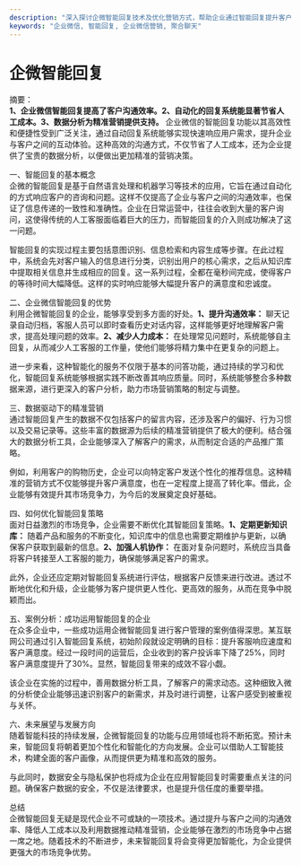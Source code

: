 ```yaml
---
description: "深入探讨企微智能回复技术及优化营销方式，帮助企业通过智能回复提升客户沟通效率与满意度。"
keywords: "企业微信, 智能回复, 企业微信营销, 聚合聊天"
---
```

# 企微智能回复

摘要：  
**1、企业微信智能回复提高了客户沟通效率。2、自动化的回复系统能显著节省人工成本。3、数据分析为精准营销提供支持。** 企业微信的智能回复功能以其高效性和便捷性受到广泛关注，通过自动回复系统能够实现快速响应用户需求，提升企业与客户之间的互动体验。这种高效的沟通方式，不仅节省了人工成本，还为企业提供了宝贵的数据分析，以便做出更加精准的营销决策。

一、智能回复的基本概念  
企微的智能回复是基于自然语言处理和机器学习等技术的应用，它旨在通过自动化的方式响应客户的咨询和问题。这样不仅提高了企业与客户之间的沟通效率，也保证了信息传递的一致性和准确性。企业在日常运营中，往往会收到大量的客户询问，这使得传统的人工客服面临着巨大的压力，而智能回复的介入则成功解决了这一问题。

智能回复的实现过程主要包括意图识别、信息检索和内容生成等步骤。在此过程中，系统会先对客户输入的信息进行分类，识别出用户的核心需求，之后从知识库中提取相关信息并生成相应的回复。这一系列过程，全都在毫秒间完成，使得客户的等待时间大幅降低。这样的实时响应能够大幅提升客户的满意度和忠诚度。

二、企业微信智能回复的优势  
利用企微智能回复的企业，能够享受到多方面的好处。**1、提升沟通效率：** 聊天记录自动归档，客服人员可以即时查看历史对话内容，这样能够更好地理解客户需求，提高处理问题的效率。**2、减少人力成本：** 在处理常见问题时，系统能够自主回复，从而减少人工客服的工作量，使他们能够将精力集中在更复杂的问题上。

进一步来看，这种智能化的服务不仅限于基本的问答功能，通过持续的学习和优化，智能回复系统能够根据实践不断改善其响应质量。同时，系统能够整合多种数据来源，进行更深入的客户分析，助力市场营销策略的制定与调整。

三、数据驱动下的精准营销  
通过智能回复产生的数据不仅包括客户的留言内容，还涉及客户的偏好、行为习惯以及交易记录等。这些丰富的数据源为后续的精准营销提供了极大的便利。结合强大的数据分析工具，企业能够深入了解客户的需求，从而制定合适的产品推广策略。

例如，利用客户的购物历史，企业可以向特定客户发送个性化的推荐信息。这种精准的营销方式不仅能够提升客户满意度，也在一定程度上提高了转化率。借此，企业能够有效提升其市场竞争力，为今后的发展奠定良好基础。

四、如何优化智能回复策略  
面对日益激烈的市场竞争，企业需要不断优化其智能回复策略。**1、定期更新知识库：** 随着产品和服务的不断变化，知识库中的信息也需要定期维护与更新，以确保客户获取到最新的信息。**2、加强人机协作：** 在面对复杂问题时，系统应当具备将客户转接至人工客服的能力，确保能够满足客户的需求。

此外，企业还应定期对智能回复系统进行评估，根据客户反馈来进行改进。透过不断地优化和升级，企业能够为客户提供更人性化、更高效的服务，从而在竞争中脱颖而出。

五、案例分析：成功运用智能回复的企业  
在众多企业中，一些成功运用企微智能回复进行客户管理的案例值得深思。某互联网公司通过引入智能回复系统，初始阶段就设定明确的目标：提升客服响应速度和客户满意度。经过一段时间的运营后，企业收到的客户投诉率下降了25%，同时客户满意度提升了30%。显然，智能回复带来的成效不容小觑。

该企业在实施的过程中，善用数据分析工具，了解客户的需求动态。这种细致入微的分析使企业能够迅速识别客户的新需求，并及时进行调整，让客户感受到被重视与关怀。

六、未来展望与发展方向  
随着智能科技的持续发展，企微智能回复的功能与应用领域也将不断拓宽。预计未来，智能回复将朝着更加个性化和智能化的方向发展。企业可以借助人工智能技术，构建全面的客户画像，从而提供更为精准和高效的服务。

与此同时，数据安全与隐私保护也将成为企业在应用智能回复时需要重点关注的问题。确保客户数据的安全，不仅是法律要求，也是提升信任度的重要举措。

总结  
企微智能回复无疑是现代企业不可或缺的一项技术。通过提升与客户之间的沟通效率、降低人工成本以及利用数据推动精准营销，企业能够在激烈的市场竞争中占据一席之地。随着技术的不断进步，未来智能回复将会变得更加智能化，为企业提供更强大的市场竞争优势。
